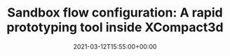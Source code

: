 ---
title: "Sandbox flow configuration: A rapid prototyping tool inside XCompact3d"
event: XCompact3d 2021 Online Showcase Event
event_url: https://www.incompact3d.com/events

location: Online

abstract: ""

# Summary. An optional shortened abstract.
summary: 

# Talk start and end times.
#   End time can optionally be hidden by prefixing the line with `#`.

date: 2021-03-12T15:55:00+00:00
date_end: 2021-03-12T16:12:00+00:00
all_day: false

# Schedule page publish date (NOT talk date).
publishDate: 2021-03-09T15:00:00-03:00

tags:
  - CFD
  - HPC
  - Python
  - Xcompact3d

# Is this a featured talk? (true/false)
featured: false

# links:
# - icon: twitter
#   icon_pack: fab
#   name: Follow
#   url: https://twitter.com/incompact3d
url_code: ""
url_pdf: ""
url_slides: ""
url_video: "https://youtu.be/W-TFZo4Qnhk"

# Markdown Slides (optional).
#   Associate this talk with Markdown slides.
#   Simply enter your slide deck's filename without extension.
#   E.g. `slides = "example-slides"` references `content/slides/example-slides.md`.
#   Otherwise, set `slides = ""`.
slides: "2021-x3d-showcase"

# Projects (optional).
#   Associate this post with one or more of your projects.
#   Simply enter your project's folder or file name without extension.
#   E.g. `projects = ["internal-project"]` references `content/project/deep-learning/index.md`.
#   Otherwise, set `projects = []`.
projects: ['xcompact3d-toolbox', 'xcompact3d']
---